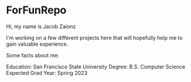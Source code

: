 # ForFunRepo
Hi, my name is Jacob Zaionz

I'm working on a few different projects here that will hopefully help me to gain valuable experience. 

Some facts about me: 

Education: San Francisco State University
Degree: B.S. Computer Science 
Expected Grad Year: Spring 2023